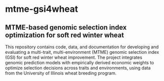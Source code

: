 # mtme-gsi4wheat
## MTME-based genomic selection index optimization for soft red winter wheat

This repository contains code, data, and documentation for developing and evaluating a multi-trait, multi-environment (MTME) genomic selection index (GSI) for soft red winter wheat improvement. The project integrates genomic prediction models with empirically derived economic weights to optimize selection decisions across traits and environments, using data from the University of Illinois wheat breeding program.
